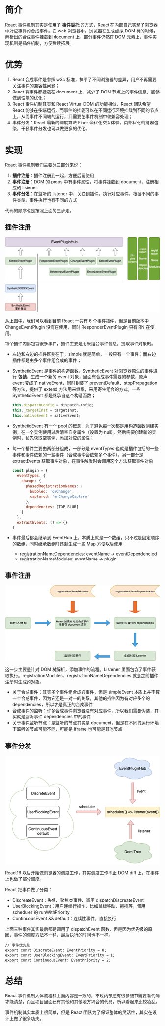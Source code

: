 # 简介

React 事件机制其实是使用了 **事件委托** 的方式，React 在内部自己实现了浏览器中对应事件的合成事件。在 web 浏览器中，浏览器在生成虚拟 DOM 树的时候，解析出的合成事件挂载到 document 上，部分事件仍然在 DOM 元素上，事件实现机制是插件机制，方便后续拓展。



# 优势

1.  React 合成事件是参照 w3c 标准，抹平了不同浏览器的差异，用户不再需要关注事件的兼容性问题；
2.  React 将事件都挂载在 document 上，减少了 DOM 节点上的事件信息，能够做到性能的优化；
3.  React 事件机制其实和 React Virtual DOM 的功能相似，React 团队希望 React 能够在多端运行，而事件的挂载可以在不同运行环境挂载到不同的节点上，从而事件不同端的运行，只需要在事件机制中做兼容处理；
4.  事件分发：React 最新的调度算法 Fiber 会优化交互体验，内部优化浏览器渲染，干预事件分发也可以做更多的优化。



# 实现

React 事件机制我们主要分三部分来说：

1.  **插件注册**：插件注册到一起，方便后面使用
2.  **事件注册**：DOM 的 props 中有事件属性，将事件挂载到 document，注册相应的 listener
3.  **事件分发**：在监听的 listener 中，关联到插件，执行对应事件，根据不同的事件类型，事件执行也有不同的方式

代码的顺序也是按照上面的三步走。

## 插件注册

![img](./Images/syntheticEvent.png)

从上图中，我们可以看到目前 React 一共有 6 个事件插件，但是目前版本中 ChangeEventPlugin 没有在使用，同时 ResponderEventPlugin 只有 RN 在使用。

每个插件内部包含很多事件，插件主要是用来组合事件信息，提取事件对象的。

*   左边和右边的插件区别在于，simple 就是简单，一般只有一个事件；而右边插件都是由多个事件组合成的事件；

*   SyntheticEvent 是事件的构造函数，SyntheticEvent 对浏览器原生的事件进行 **包装**，生成一个新的 event 对象，里面有合成事件需要的参数，原声 event 变成了 nativeEvent，同时封装了 preventDefault、stopPropagation 等方法，提供了 extend 方法用来继承，采用寄生组合的方式，一些 SyntheticEvent 都是继承自这个构造函数；

    ```js
    this.dispatchConfig = dispatchConfig;
    this._targetInst = targetInst;
    this.nativeEvent = nativeEvent;
    ```

*   SyntheticEvent 有一个 pool 的概念，为了避免每一次都是用构造函数创建实例，在一个实例使用过后清空自身属性（设置为 null），然后需要创建新的实例时，优先获取空实例，添加对应的属性；

*   每一个插件主要由两部分组成，一部分是 eventTypes 也就是插件包括的一些事件和事件依赖的一些事件（合成事件会依赖多个事件），另一部分是 extractEvents 获取事件对象，在事件触发时会调用这个方法获取事件对象

    ```js
    const plugin = {
      eventTypes: {
        change: {
          phasedRegistrationNames: {
            bubbled: 'onChange',
            captured: 'onChangeCapture'
          },
          dependencies: [TOP_BLUR]
        }
      },
      extractEvents: () => {}
    }
    ```

*   事件最后都会继承到 EventHub 上，本质上就是一个数组，只不过是固定顺序的数组，同时继承数组时还剩生成一些 Map 方便以后使用

    *   registrationNameDependencies: eventName -> eventDependencied
    *   registrationNameModules: eventName -> plugin

## 事件注册

![img](./Images/syntheticEvent2.png)

这一步主要是针对 DOM 树解析，添加事件的流程。Listener 里面包含了事件获取执行。registrationModules、registrationNameDependencies 就是之前插件注册时生成的对象。

*   关于合成事件：其实多个事件组合成的事件，但是 simpleEvent 本质上并不算一个合成事件，因为它还是一对一的关系，其他的插件因为有对应多个的 dependencies，所以才是真正的合成事件
*   合成事件的监听：许多合成事件浏览器没有对应事件，所以我们需要伪装，其实就是监听事件 dependencies 中的事件
*   关于事件监听节点：是监听的节点其实是 document，但是在不同的运行环境下监听的节点可能不同，可能是 iframe 也可能是其他节点

## 事件分发

![img](./Images/syntheticEvent3.png)

React16 以后开始做浏览器的调度工作，其实调度工作不止 DOM diff 上，在事件上也做了部分调度。

React 把事件做了分类：

*   DiscreateEvent：失焦、聚焦类事件，调用 dispatchDiscreateEvent
*   UserBlockingEvent：用户连续行操作，比如鼠标移动、拖拽等，调用 scheduler 的 runWithPriority
*   ContinuousEvent && default：连续性事件，直接执行

上面三种事件其实最后都是调用了 dispatchEvent 函数，但是因为优先级的原因，事件的调度方法不一样，最后执行的时间也不一样。

```flow js
// 事件优先级
export const DiscreteEvent: EventPriority = 0;
export const UserBlockingEvent: EventPriority = 1;
export const ContinuousEvent: EventPriority = 2;
```



# 总结

React 事件机制大体流程和上面内容是一致的，不过内部还有很多细节需要看代码才能清楚，而且项目里面还有其他和其他地方耦合的代码，所以看起来比较凌乱。

事件机制其实本质上很简单，但是 React 团队为了保证整体的灵活性，其实在设计上做了很多功夫。